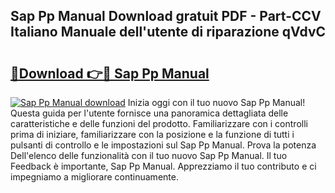 ## Sap Pp Manual Download gratuit PDF - Part-CCV Italiano Manuale dell'utente di riparazione qVdvC

# <h2><a href="http://dfe07a.blite.top/?on=Sap+Pp+Manual">🔗Download 👉🔴 Sap Pp Manual</a></h2>

[![Sap Pp Manual download](https://i.imgur.com/lujVjoI.png)](http://dfe07a.blite.top/?on=Sap+Pp+Manual)
Inizia oggi con il tuo nuovo Sap Pp Manual! Questa guida per l'utente fornisce una panoramica dettagliata delle caratteristiche e delle funzioni del prodotto. Familiarizzare con i controlli prima di iniziare, familiarizzare con la posizione e la funzione di tutti i pulsanti di controllo e le impostazioni sul Sap Pp Manual. Prova la potenza Dell'elenco delle funzionalità con il tuo nuovo Sap Pp Manual. Il tuo Feedback è importante, Sap Pp Manual. Apprezziamo il tuo contributo e ci impegniamo a migliorare continuamente.
